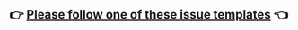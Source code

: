 ## 👉 [Please follow one of these issue templates](https://github.com/qlik-oss/picasso.js/issues/new/choose) 👈
